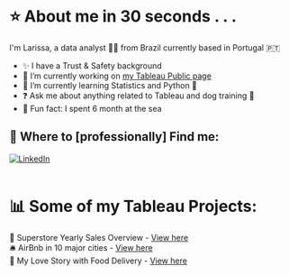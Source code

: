 # ⭐️ About me in 30 seconds . . .

I'm Larissa, a data analyst 👩‍💻 from Brazil currently based in Portugal 🇵🇹

- ✨ I have a Trust & Safety background
- 🔭 I’m currently working on [my Tableau Public page](https://public.tableau.com/app/profile/larissa.gomes5648)
- 🌱 I’m currently learning Statistics and Python 🐍
- ❓ Ask me about anything related to Tableau and dog training 🦮
- 🚢 Fun fact: I spent 6 month at the sea

## 💌 Where to [professionally] Find me:
[![LinkedIn](https://img.shields.io/badge/LinkedIn-%230077B5.svg?logo=linkedin&logoColor=white)](https://linkedin.com/in/larigomes) <br><br>
# 📊 Some of my Tableau Projects:
🐙 Superstore Yearly Sales Overview - [View here](https://public.tableau.com/app/profile/larissa.gomes5648/viz/WIPSuperstoreSales/SalesOverview)<br>
🛎 AirBnb in 10 major cities - [View here](https://public.tableau.com/app/profile/larissa.gomes5648/viz/AirBnbListingsMavenAnalytics/Dashboard1) <br>
🍟 My Love Story with Food Delivery - [View here](https://public.tableau.com/app/profile/larissa.gomes5648/viz/MyWoltOrders/Dashboard1)

<!-- Proudly created with GPRM ( https://gprm.itsvg.in ) -->


